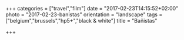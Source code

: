 +++
categories = ["travel","film"]
date = "2017-02-23T14:15:52+02:00"
photo = "2017-02-23-banistas"
orientation = "landscape"
tags = ["belgium","brussels","hp5+","black & white"]
title = "Bañistas"

+++
